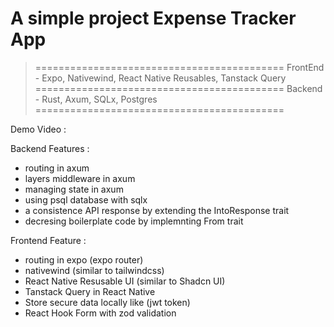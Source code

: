 # A simple project Expense Tracker App

> ===========================================
> FrontEnd - Expo, Nativewind, React Native Reusables, Tanstack Query
===========================================
> Backend - Rust, Axum, SQLx, Postgres 
===========================================


Demo Video :



Backend Features : 
- routing in axum
- layers middleware in axum
- managing state in axum
- using psql database with sqlx
- a consistence API response by extending the IntoResponse trait
- decresing boilerplate code by implemnting From<T> trait


Frontend Feature :
- routing in expo (expo router)
- nativewind (similar to tailwindcss)
- React Native Resusable UI (similar to Shadcn UI)
- Tanstack Query in React Native
- Store secure data locally like (jwt token)
- React Hook Form with zod validation
